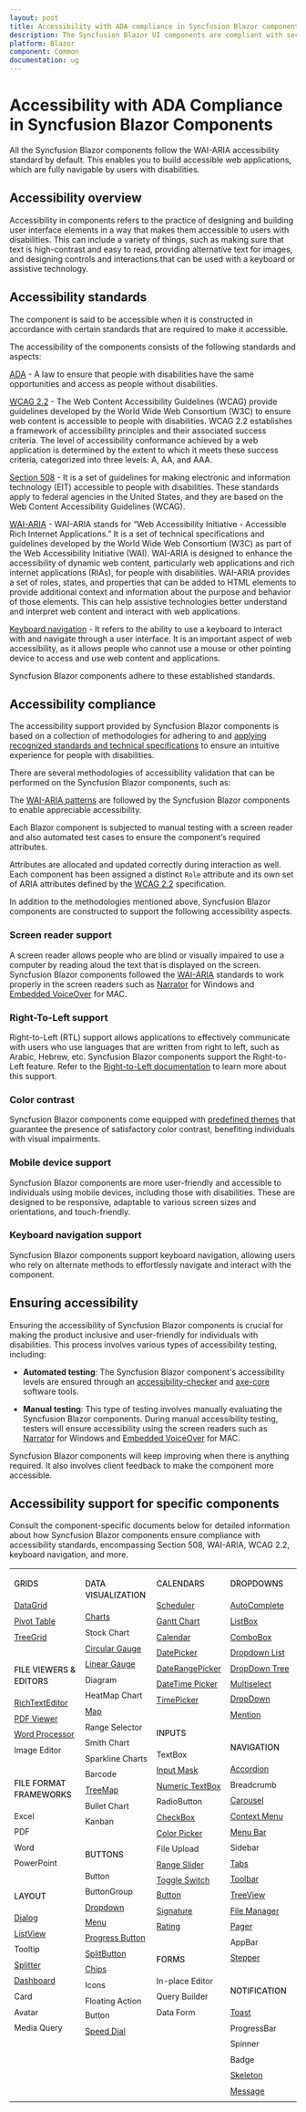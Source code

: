 ```yaml
---
layout: post
title: Accessibility with ADA compliance in Syncfusion Blazor components
description: The Syncfusion Blazor UI components are compliant with section 508, ADA, WAI-ARIA, WCAG, and keyboard accessibility standards.
platform: Blazor
component: Common
documentation: ug
---
```


# Accessibility with ADA Compliance in Syncfusion Blazor Components

All the Syncfusion Blazor components follow the WAI-ARIA accessibility standard by default. This enables you to build accessible web applications, which are fully navigable by users with disabilities.

## Accessibility overview

Accessibility in components refers to the practice of designing and building user interface elements in a way that makes them accessible to users with disabilities. This can include a variety of things, such as making sure that text is high-contrast and easy to read, providing alternative text for images, and designing controls and interactions that can be used with a keyboard or assistive technology.

## Accessibility standards

The component is said to be accessible when it is constructed in accordance with certain standards that are required to make it accessible.

The accessibility of the components consists of the following standards and aspects:

[ADA](https://www.ada.gov/) - A law to ensure that people with disabilities have the same opportunities and access as people without disabilities.

[WCAG 2.2](https://www.w3.org/WAI/standards-guidelines/wcag/) - The Web Content Accessibility Guidelines (WCAG) provide guidelines developed by the World Wide Web Consortium (W3C) to ensure web content is accessible to people with disabilities. WCAG 2.2 establishes a framework of accessibility principles and their associated success criteria. The level of accessibility conformance achieved by a web application is determined by the extent to which it meets these success criteria, categorized into three levels: A, AA, and AAA.

[Section 508](https://www.section508.gov/) - It is a set of guidelines for making electronic and information technology (EIT) accessible to people with disabilities. These standards apply to federal agencies in the United States, and they are based on the Web Content Accessibility Guidelines (WCAG).

[WAI-ARIA](https://www.w3.org/WAI/ARIA/) - WAI-ARIA stands for “Web Accessibility Initiative - Accessible Rich Internet Applications.” It is a set of technical specifications and guidelines developed by the World Wide Web Consortium (W3C) as part of the Web Accessibility Initiative (WAI). WAI-ARIA is designed to enhance the accessibility of dynamic web content, particularly web applications and rich internet applications (RIAs), for people with disabilities. WAI-ARIA provides a set of roles, states, and properties that can be added to HTML elements to provide additional context and information about the purpose and behavior of those elements. This can help assistive technologies better understand and interpret web content and interact with web applications.

[Keyboard navigation](https://www.w3.org/TR/WCAG22/#keyboard-accessible) - It refers to the ability to use a keyboard to interact with and navigate through a user interface. It is an important aspect of web accessibility, as it allows people who cannot use a mouse or other pointing device to access and use web content and applications.

Syncfusion Blazor components adhere to these established standards.

## Accessibility compliance

The accessibility support provided by Syncfusion Blazor components is based on a collection of methodologies for adhering to and [applying recognized standards and technical specifications](#accessibility-standards) to ensure an intuitive experience for people with disabilities.

There are several methodologies of accessibility validation that can be performed on the Syncfusion Blazor components, such as:

The [WAI-ARIA patterns](https://www.w3.org/WAI/ARIA/apg/patterns/) are followed by the Syncfusion Blazor components to enable appreciable accessibility.

Each Blazor component is subjected to manual testing with a screen reader and also automated test cases to ensure the component’s required attributes.

Attributes are allocated and updated correctly during interaction as well. Each component has been assigned a distinct `Role` attribute and its own set of ARIA attributes defined by the [WCAG 2.2](https://www.w3.org/TR/WCAG22/) specification.

In addition to the methodologies mentioned above, Syncfusion Blazor components are constructed to support the following accessibility aspects.

### Screen reader support

A screen reader allows people who are blind or visually impaired to use a computer by reading aloud the text that is displayed on the screen. Syncfusion Blazor components followed the [WAI-ARIA](https://www.w3.org/WAI/ARIA/) standards to work properly in the screen readers such as [Narrator](https://support.microsoft.com/en-us/windows/complete-guide-to-narrator-e4397a0d-ef4f-b386-d8ae-c172f109bdb1) for Windows and [Embedded VoiceOver](https://support.apple.com/en-in/guide/voiceover/vo2706/mac) for MAC.

### Right-To-Left support

Right-to-Left (RTL) support allows applications to effectively communicate with users who use languages that are written from right to left, such as Arabic, Hebrew, etc. Syncfusion Blazor components support the Right-to-Left feature. Refer to the [Right-to-Left documentation](https://blazor.syncfusion.com/documentation/common/right-to-left) to learn more about this support.

### Color contrast

Syncfusion Blazor components come equipped with [predefined themes](https://blazor.syncfusion.com/documentation/appearance/themes) that guarantee the presence of satisfactory color contrast, benefiting individuals with visual impairments.

### Mobile device support

Syncfusion Blazor components are more user-friendly and accessible to individuals using mobile devices, including those with disabilities. These are designed to be responsive, adaptable to various screen sizes and orientations, and touch-friendly.

### Keyboard navigation support

Syncfusion Blazor components support keyboard navigation, allowing users who rely on alternate methods to effortlessly navigate and interact with the component.

## Ensuring accessibility

Ensuring the accessibility of Syncfusion Blazor components is crucial for making the product inclusive and user-friendly for individuals with disabilities. This process involves various types of accessibility testing, including:

* **Automated testing**: The Syncfusion Blazor component's accessibility levels are ensured through an [accessibility-checker](https://www.npmjs.com/package/accessibility-checker) and [axe-core](https://www.npmjs.com/package/axe-core) software tools.

* **Manual testing**: This type of testing involves manually evaluating the Syncfusion Blazor components. During manual accessibility testing, testers will ensure accessibility using the screen readers such as [Narrator](https://support.microsoft.com/en-us/windows/complete-guide-to-narrator-e4397a0d-ef4f-b386-d8ae-c172f109bdb1) for Windows and [Embedded VoiceOver](https://support.apple.com/en-in/guide/voiceover/vo2706/mac) for MAC.

Syncfusion Blazor components will keep improving when there is anything required. It also involves client feedback to make the component more accessible.

## Accessibility support for specific components

Consult the component-specific documents below for detailed information about how Syncfusion Blazor components ensure compliance with accessibility standards, encompassing Section 508, WAI-ARIA, WCAG 2.2, keyboard navigation, and more.

<style>
#table
{
border:0 !important;
line-height: 160% !important;
}

tr
{
border:0 !important;
}

td
{
border:0 !important;
vertical-align: top;
}

.controlanchorlink
{
font-size: 14px !important;
text-decoration: none!important;
text-align: left!important;
padding: 1px 0px;
}
.controlcategory-topics
{
font-size: 14px !important;
font-weight: 500!important;
border:0 !important;
line-height: 20px;
}
.controlcategory
{
font-size: 14px !important;
font-weight: 500!important;
border:0 !important;
text-align: left!important;
line-height: 20px;
padding-top: 20px;
}
</style>

<table id="table">
<tbody>
<colgroup>
<col style="width: 25%">
<col style="width: 25%">
<col style="width: 25%">
<col style="width: 25%">
</colgroup>
</tbody>
<tr>
    <td>
        <div><p class="controlcategory-topics">GRIDS</p></div>
        <div class="controlanchorlink"><a target="_self" href="https://blazor.syncfusion.com/documentation/datagrid/accessibility">DataGrid</a></div>
        <div class="controlanchorlink"><a target="_self" href="https://blazor.syncfusion.com/documentation/pivot-table/accessibility">Pivot Table</a></div>
        <div class="controlanchorlink"><a target="_self" href="https://blazor.syncfusion.com/documentation/treegrid/accessibility">TreeGrid</a></div>
        <div><p class="controlcategory">FILE VIEWERS & EDITORS</p></div>
        <div class="controlanchorlink"><a target="_self" href="https://blazor.syncfusion.com/documentation/rich-text-editor/accessibility">RichTextEditor</a></div>
        <div class="controlanchorlink"><a target="_self" href="https://blazor.syncfusion.com/documentation/pdfviewer-2/keyboard-accessibility">PDF Viewer</a></div>
        <div class="controlanchorlink"><a target="_self" href="https://blazor.syncfusion.com/documentation/document-editor/accessibility">Word Processor</a></div>
        <div class="controlanchorlink">Image Editor</a></div>
        <div><p class="controlcategory">FILE FORMAT FRAMEWORKS</p></div>
        <div class="controlanchorlink">Excel</div>
        <div class="controlanchorlink">PDF</div>
        <div class="controlanchorlink">Word</div>
        <div class="controlanchorlink">PowerPoint</div>
        <div><p class="controlcategory">LAYOUT</p></div>
        <div class="controlanchorlink"><a target="_self" href="https://blazor.syncfusion.com/documentation/dialog/accessibility">Dialog</a></div>
        <div class="controlanchorlink"><a target="_self" href="https://blazor.syncfusion.com/documentation/listview/accessibility">ListView</a></div>
        <div class="controlanchorlink">Tooltip</div>
        <div class="controlanchorlink"><a target="_self" href="https://blazor.syncfusion.com/documentation/splitter/accessibility">Splitter</a></div>
        <div class="controlanchorlink"><a target="_self" href="https://blazor.syncfusion.com/documentation/dashboard-layout/accessibility">Dashboard</a></div>
        <div class="controlanchorlink">Card</div>
        <div class="controlanchorlink">Avatar</div>
        <div class="controlanchorlink">Media Query</div>
    </td>
    <td>
        <div><p class="controlcategory-topics">DATA VISUALIZATION</p></div>
        <div class="controlanchorlink"><a target="_self" href="https://blazor.syncfusion.com/documentation/chart/accessibility">Charts</a></div>
        <div class="controlanchorlink">Stock Chart</div>
        <div class="controlanchorlink"><a target="_self" href="https://blazor.syncfusion.com/documentation/circular-gauge/accessibility">Circular Gauge</a></div>
        <div class="controlanchorlink"><a target="_self" href="https://blazor.syncfusion.com/documentation/linear-gauge/accessibility">Linear Gauge</a></div>
        <div class="controlanchorlink">Diagram</div>
        <div class="controlanchorlink">HeatMap Chart</div>
        <div class="controlanchorlink"><a target="_self" href="https://blazor.syncfusion.com/documentation/maps/accessibility">Map</a></div>
        <div class="controlanchorlink">Range Selector</div>
        <div class="controlanchorlink">Smith Chart</div>
        <div class="controlanchorlink">Sparkline Charts</div>
        <div class="controlanchorlink">Barcode</div>
        <div class="controlanchorlink"><a target="_self" href="https://blazor.syncfusion.com/documentation/treemap/accessibility">TreeMap</a></div>
        <div class="controlanchorlink">Bullet Chart</div>
        <div class="controlanchorlink">Kanban</div>
        <div><p class="controlcategory">BUTTONS</p></div>
        <div class="controlanchorlink">Button</div>
        <div class="controlanchorlink">ButtonGroup</div>
        <div class="controlanchorlink"><a target="_self" href="https://blazor.syncfusion.com/documentation/drop-down-menu/accessibility">Dropdown Menu</a></div>
        <div class="controlanchorlink"><a target="_self" href="https://blazor.syncfusion.com/documentation/progress-button/accessibility">Progress Button</a></div>
        <div class="controlanchorlink"><a target="_self" href="https://blazor.syncfusion.com/documentation/split-button/accessibility">SplitButton</a></div>
        <div class="controlanchorlink"><a target="_self" href="https://blazor.syncfusion.com/documentation/chip/accessibility">Chips</a></div>
        <div class="controlanchorlink">Icons</div>
        <div class="controlanchorlink">Floating Action Button</div>
        <div class="controlanchorlink"><a target="_self" href="https://blazor.syncfusion.com/documentation/speeddial/accessibility">Speed Dial</a></div>
    </td>
    <td>
        <div><p class="controlcategory-topics">CALENDARS</p></div>
        <div class="controlanchorlink"><a target="_self" href="https://blazor.syncfusion.com/documentation/scheduler/accessibility">Scheduler</a></div>
        <div class="controlanchorlink"><a target="_self" href="https://blazor.syncfusion.com/documentation/gantt-chart/accessibility">Gantt Chart</a></div>
        <div class="controlanchorlink"><a target="_self" href="https://blazor.syncfusion.com/documentation/calendar/accessibility">Calendar</a></div>
        <div class="controlanchorlink"><a target="_self" href="https://blazor.syncfusion.com/documentation/datepicker/accessibility">DatePicker</a></div>
        <div class="controlanchorlink"><a target="_self" href="https://blazor.syncfusion.com/documentation/daterangepicker/accessibility">DateRangePicker</a></div>
        <div class="controlanchorlink"><a target="_self" href="https://blazor.syncfusion.com/documentation/datetime-picker/accessibility">DateTime Picker</a></div>
        <div class="controlanchorlink"><a target="_self" href="https://blazor.syncfusion.com/documentation/timepicker/accessibility">TimePicker</a></div>
        <div><p class="controlcategory">INPUTS</p></div>
        <div class="controlanchorlink">TextBox</div>
        <div class="controlanchorlink"><a target="_self" href="https://blazor.syncfusion.com/documentation/input-mask/accessibility">Input Mask</a></div>
        <div class="controlanchorlink"><a target="_self" href="https://blazor.syncfusion.com/documentation/numeric-textbox/accessibility">Numeric TextBox</a></div>
        <div class="controlanchorlink">RadioButton</div>
        <div class="controlanchorlink"><a target="_self" href="https://blazor.syncfusion.com/documentation/check-box/accessibility">CheckBox</a></div>
        <div class="controlanchorlink"><a target="_self" href="https://blazor.syncfusion.com/documentation/color-picker/accessibility">Color Picker</a></div>
        <div class="controlanchorlink">File Upload</div>
        <div class="controlanchorlink"><a target="_self" href="https://blazor.syncfusion.com/documentation/range-slider/accessibility">Range Slider</a></div>
        <div class="controlanchorlink"><a target="_self" href="https://blazor.syncfusion.com/documentation/toggle-switch-button/accessibility">Toggle Switch Button</a></div>
        <div class="controlanchorlink"><a target="_self" href="https://blazor.syncfusion.com/documentation/signature/accessibility">Signature</a></div>
        <div class="controlanchorlink"><a target="_self" href="https://blazor.syncfusion.com/documentation/rating/accessibility">Rating</a></div>
        <div><p class="controlcategory">FORMS</p></div>
        <div class="controlanchorlink">In-place Editor</div>
        <div class="controlanchorlink">Query Builder</div>
		<div class="controlanchorlink">Data Form</div>
    </td>
    <td>
        <div><p class="controlcategory-topics">DROPDOWNS</p></div>
        <div class="controlanchorlink"><a target="_self" href="https://blazor.syncfusion.com/documentation/autocomplete/accessibility">AutoComplete</a></div>
        <div class="controlanchorlink"><a target="_self" href="https://blazor.syncfusion.com/documentation/listbox/accessibility">ListBox</a></div>
        <div class="controlanchorlink"><a target="_self" href="https://blazor.syncfusion.com/documentation/combobox/accessibility">ComboBox</a></div>
        <div class="controlanchorlink"><a target="_self" href="https://blazor.syncfusion.com/documentation/dropdown-list/accessibility">Dropdown List</a></div>
		<div class="controlanchorlink"><a target="_self" href="https://blazor.syncfusion.com/documentation/dropdown-tree/accessibility">DropDown Tree</a></div>
        <div class="controlanchorlink"><a target="_self" href="https://blazor.syncfusion.com/documentation/multiselect-dropdown/accessibility">Multiselect DropDown</a></div>
        <div class="controlanchorlink"><a target="_self" href="https://blazor.syncfusion.com/documentation/mention/accessibility">Mention</a></div>
        <div><p class="controlcategory">NAVIGATION</p></div>
        <div class="controlanchorlink"><a target="_self" href="https://blazor.syncfusion.com/documentation/accordion/accessibility">Accordion</a></div>
        <div class="controlanchorlink">Breadcrumb</div>
        <div class="controlanchorlink"><a target="_self" href="https://blazor.syncfusion.com/documentation/carousel/accessibility">Carousel</a></div>
        <div class="controlanchorlink"><a target="_self" href="https://blazor.syncfusion.com/documentation/context-menu/accessibility">Context Menu</a></div>
        <div class="controlanchorlink"><a target="_self" href="https://blazor.syncfusion.com/documentation/menu-bar/accessibility">Menu Bar</a></div>
        <div class="controlanchorlink">Sidebar</div>
        <div class="controlanchorlink"><a target="_self" href="https://blazor.syncfusion.com/documentation/tabs/accessibility">Tabs</a></div>
        <div class="controlanchorlink"><a target="_self" href="https://blazor.syncfusion.com/documentation/toolbar/accessibility">Toolbar</a></div>
        <div class="controlanchorlink"><a target="_self" href="https://blazor.syncfusion.com/documentation/treeview/accessibility">TreeView</a></div>
        <div class="controlanchorlink"><a target="_self" href="https://blazor.syncfusion.com/documentation/file-manager/accessibility">File Manager</a></div>
        <div class="controlanchorlink"><a target="_self" href="https://blazor.syncfusion.com/documentation/pager/accessibility">Pager</a></div>
        <div class="controlanchorlink">AppBar</div>
		<div class="controlanchorlink"><a target="_self" href="https://blazor.syncfusion.com/documentation/stepper/accessibility">Stepper</a></div>
        <div><p class="controlcategory">NOTIFICATION</p></div>
        <div class="controlanchorlink"><a target="_self" href="https://blazor.syncfusion.com/documentation/toast/accessibility">Toast</a></div>
        <div class="controlanchorlink">ProgressBar</div>
        <div class="controlanchorlink">Spinner</div>
        <div class="controlanchorlink">Badge</div>
        <div class="controlanchorlink"><a target="_self" href="https://blazor.syncfusion.com/documentation/skeleton/accessibility">Skeleton</a></div>
        <div class="controlanchorlink"><a target="_self" href="https://blazor.syncfusion.com/documentation/message/accessibility">Message</a></div>
    </td>
</tr>
</table>
